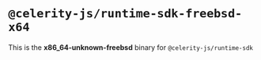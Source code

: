 # `@celerity-js/runtime-sdk-freebsd-x64`

This is the **x86_64-unknown-freebsd** binary for `@celerity-js/runtime-sdk`
